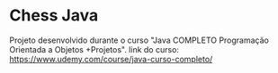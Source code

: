 # Chess Java

Projeto desenvolvido durante o curso "Java COMPLETO Programação Orientada a Objetos +Projetos".
link do curso: https://www.udemy.com/course/java-curso-completo/